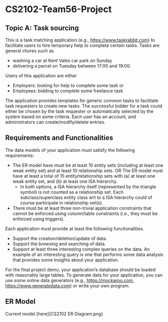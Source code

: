 # CS2102-Team56-Project

## Topic A: Task sourcing
This is a task matching application (e.g., https://www.taskrabbit.com) to facilitate users to hire temporary help to complete certain tasks. Tasks are general chores such as
- washing a car at Kent Vales car park on Sunday
- delivering a parcel on Tuesday between 17:00 and 19:00.

Users of this application are either
- Employers: looking for help to complete some task or
- Employees: bidding to complete some freelance task

The application provides templates for generic common tasks to facilitate task requesters to create new tasks. The successful bidder for a task could either be chosen by the task requester or automatically selected by the system based on some criteria. Each user has an account, and administrators can create/modify/delete entries.

## Requirements and Functionalities
The data models of your application must satisfy the following requirements:
- The ER model have must be at least 10 entity sets (including at least one weak entity set) and at least 10 relationship sets. OR  The ER model must have at least a total of 15 entity/relationship sets with (a) at least one weak entity set, and (b) at least one ISA hierarchy.
    - In both options, a ISA hierarchy itself (represented by the triangle symbol)  is not counted as a relationship set. Each subclass/superclass entity class wrt to a ISA hierarchy could of course participate in relationship set(s).
- There must be at least three non-trivial application constraints that cannot be enforced using column/table constraints (i.e., they must be enforced using triggers).

Each application must provide at least the following functionalities.
- Support the creation/deletion/update of data.
- Support the browsing and searching of data.
- Support at least three interesting complex queries on the data. An example of an interesting query is one that performs some data analysis that provides some insights about your application.

For the final project demo, your application’s database should be loaded with reasonably large tables. To generate data for your application, you can use some online data generators (e.g., https://mockaroo.com, https://www.generatedata.com) or write your own program.

## ER Model
Current model [here](CS2102 ER Diagram.png)